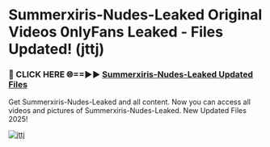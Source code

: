 # Summerxiris-Nudes-Leaked Original Videos 0nlyFans Leaked - Files Updated! (jttj)

<h3>🔴 CLICK HERE 🌐==►► <a href="https://tinyurl.com/4mcuefdz" rel="nofollow">Summerxiris-Nudes-Leaked Updated Files</a></h3>

Get Summerxiris-Nudes-Leaked and all content. Now you can access all videos and pictures of Summerxiris-Nudes-Leaked. New Updated Files 2025!

[![jttj](https://i.imgur.com/StAQSOY.gif)](https://tinyurl.com/4mcuefdz)
